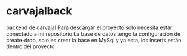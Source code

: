 # carvajalback
backend de carvajal
Para descargar el proyecto solo necesita estar conectado a mi repositorio
La base de datos tengo la configuración de create-drop, solo es crear la base en MySql y ya esta, los inserts están dentro del proyecto
